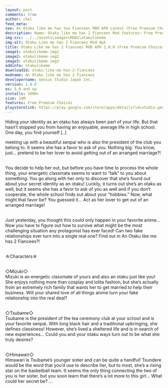 ```yaml
---
layout: post
comments: true
author: chel
feed_meta:
seo: An Otaku like me has two Fiancees MOD APK Latest (Free Premium Choices)
description: Name~ Otaku like me has 2 Fiancees Mod features~ Free Premium Choices Version~ Latest Root~ No Install Steps~ Follow the steps below to Download games from ChelOverboard
img-src: ../../assets\images\MODs\otakulikeme
img-alt: Otaku Like me has 2 Fiancees Mod Apk
title: Otaku Like me has 2 Fiancees MOD APK 1.0.0 (Free Premium Choices)
image1: otakulikeme-img1
image2: otakulikeme-img2
image3: otakulikeme-img3
addinfo: otakulikeme
downloadId: otaku-like-me-has-2-fiancees
modname: An Otaku like me has 2 Fiancees
developername: Genius Studio Japan Inc.
version: 1.0.0
os: 5.0 and up
installs: 5000+
size: 34M
features: Free Premium Choices
playstorelink: https://play.google.com/store/apps/details?id=studio.genius.bishoujogisourenai
---
```

<p>Hiding your identity as an otaku has always been part of your life. But that hasn’t stopped you from having an enjoyable, average life in high school. One day, you find yourself [..]

meeting up with a beautiful senpai who is also the president of the club you belong to. It seems she has a favor to ask of you. Nothing big. You know, just… pretend to be her lover to avoid getting out of an arranged marriage?!<br><br>

You decide to help her out, but before you have time to process the whole thing, your energetic classmate seems to want to “talk” to you about something. You go along with her only to discover that she’s found out about your secret identity as an otaku! Luckily, it turns out she’s an otaku as well, but it seems she has a favor to ask of you as well and if you don’t cooperate, the whole school finds out about your “hobbies.” Now, what might that favor be? You guessed it… Act as her lover to get out of an arranged marriage!<br><br>

Just yesterday, you thought this could only happen in your favorite anime… Now you have to figure out how to survive what might be the most challenging situation any protagonist has ever faced! Can two fake relationships ever turn into a single real one? Find out in An Otaku like me has 2 Fiancees?!<br><br>

☆Characters☆<br><br>

◇Mizuki◇<br>
Mizuki is an energetic classmate of yours and also an otaku just like you! She enjoys nothing more than cosplay and lolita fashion, but she’s actually from an extremely rich family that wants her to get married to help their business. Will your shared love of all things anime turn your fake relationship into the real deal?<br><br>

◇Tsubame◇<br>
Tsubame is the president of the tea ceremony club at your school and is your favorite senpai. With long black hair and a traditional upbringing, she defines classiness! However, she’s lived a sheltered life and is in search of new experiences… Could you and your otaku ways turn out to be what she truly desires?<br><br>

◇Himawari◇<br>
Himawari is Tsubame’s younger sister and can be quite a handful! Tsundere would be the word that you’d use to describe her, but to most, she’s a rising star on the basketball team. It seems the only thing connecting the two of you is her sister, but you soon learn that there’s a lot more to this girl… What could her secret be?
…</p>